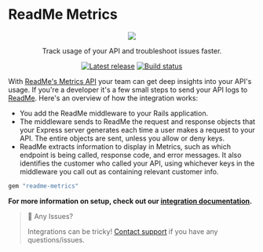 # ReadMe Metrics

<p align="center">
  <img src="https://user-images.githubusercontent.com/33762/182927634-2aebeb46-c215-4ac3-9e98-61f931e33583.png" />
</p>

<p align="center">
  Track usage of your API and troubleshoot issues faster.
</p>

<p align="center">
  <a href="https://rubygems.org/gems/readme-metrics"><img src="https://img.shields.io/gem/v/readme-metrics.svg?style=for-the-badge" alt="Latest release"></a>
  <a href="https://github.com/readmeio/metrics-sdks"><img src="https://img.shields.io/github/workflow/status/readmeio/metrics-sdks/ruby.svg?style=for-the-badge" alt="Build status"></a>
</p>

With [ReadMe's Metrics API](https://readme.com/metrics) your team can get deep insights into your API's usage. If you're a developer it's a few small steps to send your API logs to [ReadMe](http://readme.com/). Here's an overview of how the integration works:

* You add the ReadMe middleware to your Rails application.
* The middleware sends to ReadMe the request and response objects that your Express server generates each time a user makes a request to your API. The entire objects are sent, unless you allow or deny keys.
* ReadMe extracts information to display in Metrics, such as which endpoint is being called, response code, and error messages. It also identifies the customer who called your API, using whichever keys in the middleware you call out as containing relevant customer info.

```bash
gem "readme-metrics"
```

**For more information on setup, check out our [integration documentation](https://docs.readme.com/docs/ruby-api-metrics-set-up).**

> 🚧 Any Issues?
>
> Integrations can be tricky! [Contact support](https://docs.readme.com/guides/docs/contact-support) if you have any questions/issues.
